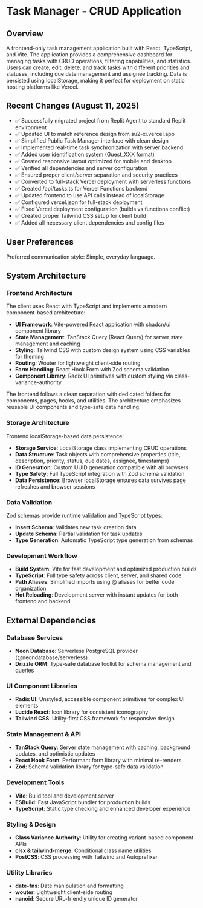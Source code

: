 # Task Manager - CRUD Application

## Overview

A frontend-only task management application built with React, TypeScript, and Vite. The application provides a comprehensive dashboard for managing tasks with CRUD operations, filtering capabilities, and statistics. Users can create, edit, delete, and track tasks with different priorities and statuses, including due date management and assignee tracking. Data is persisted using localStorage, making it perfect for deployment on static hosting platforms like Vercel.

## Recent Changes (August 11, 2025)

- ✅ Successfully migrated project from Replit Agent to standard Replit environment
- ✅ Updated UI to match reference design from su2-xi.vercel.app
- ✅ Simplified Public Task Manager interface with clean design
- ✅ Implemented real-time task synchronization with server backend
- ✅ Added user identification system (Guest_XXX format)
- ✅ Created responsive layout optimized for mobile and desktop
- ✅ Verified all dependencies and server configuration
- ✅ Ensured proper client/server separation and security practices
- ✅ Converted to full-stack Vercel deployment with serverless functions
- ✅ Created /api/tasks.ts for Vercel Functions backend
- ✅ Updated frontend to use API calls instead of localStorage
- ✅ Configured vercel.json for full-stack deployment
- ✅ Fixed Vercel deployment configuration (builds vs functions conflict)
- ✅ Created proper Tailwind CSS setup for client build
- ✅ Added all necessary client dependencies and config files

## User Preferences

Preferred communication style: Simple, everyday language.

## System Architecture

### Frontend Architecture

The client uses React with TypeScript and implements a modern component-based architecture:

- **UI Framework**: Vite-powered React application with shadcn/ui component library
- **State Management**: TanStack Query (React Query) for server state management and caching
- **Styling**: Tailwind CSS with custom design system using CSS variables for theming
- **Routing**: Wouter for lightweight client-side routing
- **Form Handling**: React Hook Form with Zod schema validation
- **Component Library**: Radix UI primitives with custom styling via class-variance-authority

The frontend follows a clean separation with dedicated folders for components, pages, hooks, and utilities. The architecture emphasizes reusable UI components and type-safe data handling.

### Storage Architecture

Frontend localStorage-based data persistence:

- **Storage Service**: LocalStorage class implementing CRUD operations
- **Data Structure**: Task objects with comprehensive properties (title, description, priority, status, due dates, assignee, timestamps)
- **ID Generation**: Custom UUID generation compatible with all browsers
- **Type Safety**: Full TypeScript integration with Zod schema validation
- **Data Persistence**: Browser localStorage ensures data survives page refreshes and browser sessions

### Data Validation

Zod schemas provide runtime validation and TypeScript types:

- **Insert Schema**: Validates new task creation data
- **Update Schema**: Partial validation for task updates
- **Type Generation**: Automatic TypeScript type generation from schemas

### Development Workflow

- **Build System**: Vite for fast development and optimized production builds
- **TypeScript**: Full type safety across client, server, and shared code
- **Path Aliases**: Simplified imports using @ aliases for better code organization
- **Hot Reloading**: Development server with instant updates for both frontend and backend

## External Dependencies

### Database Services
- **Neon Database**: Serverless PostgreSQL provider (@neondatabase/serverless)
- **Drizzle ORM**: Type-safe database toolkit for schema management and queries

### UI Component Libraries
- **Radix UI**: Unstyled, accessible component primitives for complex UI elements
- **Lucide React**: Icon library for consistent iconography
- **Tailwind CSS**: Utility-first CSS framework for responsive design

### State Management & API
- **TanStack Query**: Server state management with caching, background updates, and optimistic updates
- **React Hook Form**: Performant form library with minimal re-renders
- **Zod**: Schema validation library for type-safe data validation

### Development Tools
- **Vite**: Build tool and development server
- **ESBuild**: Fast JavaScript bundler for production builds
- **TypeScript**: Static type checking and enhanced developer experience

### Styling & Design
- **Class Variance Authority**: Utility for creating variant-based component APIs
- **clsx & tailwind-merge**: Conditional class name utilities
- **PostCSS**: CSS processing with Tailwind and Autoprefixer

### Utility Libraries
- **date-fns**: Date manipulation and formatting
- **wouter**: Lightweight client-side routing
- **nanoid**: Secure URL-friendly unique ID generator